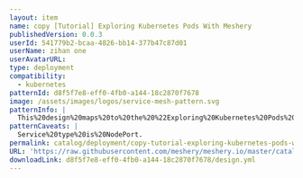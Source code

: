 ```yaml
---
layout: item
name: copy [Tutorial] Exploring Kubernetes Pods With Meshery
publishedVersion: 0.0.3
userId: 541779b2-bcaa-4826-bb14-377b47c87d01
userName: zihan one
userAvatarURL:
type: deployment
compatibility:
  - kubernetes
patternId: d8f5f7e8-eff0-4fb0-a144-18c2870f7678
image: /assets/images/logos/service-mesh-pattern.svg
patternInfo: |
  This%20design%20maps%20to%20the%20%22Exploring%20Kubernetes%20Pods%20with%20Meshery%22%20tutorial%20and%20is%20the%20end%20result%20of%20the%20design.%20It%20can%20be%20used%20to%20quickly%20deploy%20an%20nginx%20pod%20exposed%20through%20a%20service.
patternCaveats: |
  Service%20type%20is%20NodePort.
permalink: catalog/deployment/copy-tutorial-exploring-kubernetes-pods-with-meshery-d8f5f7e8-eff0-4fb0-a144-18c2870f7678.html
URL: 'https://raw.githubusercontent.com/meshery/meshery.io/master/catalog/d8f5f7e8-eff0-4fb0-a144-18c2870f7678/0.0.3/design.yml'
downloadLink: d8f5f7e8-eff0-4fb0-a144-18c2870f7678/design.yml
---
```

